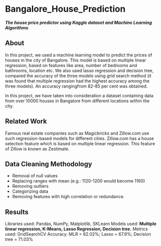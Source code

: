 # Bangalore_House_Prediction

<b><i>The house price predictor using Kaggle dataset and Machine Learning Algorithms</i></b>

## About
<p>
In this project, we used a machine learning model to predict the prices of houses in the city 
of Bangalore. This model is based on multiple linear regression, based on features like area,
number of bedrooms and bathrooms, location etc. We also used lasso regression and 
decision tree, compared the accuracy of the three models using grid search method (it was 
found that multiple regression had the highest accuracy among the three models). An 
accuracy rangingfrom 82-85 per cent was obtained.
</p>
<p>
  In this project, we have taken into consideration a dataset containing data
from over 10000 houses in Bangalore from different locations within the city.
</p>

## Related Work
<p>
Famous real estate companies such as Magicbricks and Zillow.com use such regression-based
models for different cities. Zillow.com has a house selection feature which is based on
multiple linear regression. This feature of Zillow is known as Zestimate.
</p>

## Data Cleaning Methodology
* Removal of null values
* Replacing ranges with mean (e.g.: 1120-1200 would become 1160)
* Removing outliers
* Categorizing data
* Removing features with high correlation or redundance.

## Results
Libraries used: Pandas, NumPy, Matplotlib, SKLearn
Models used: <strong>Multiple linear regression, K-Means, Lasso Regression, Decision tree.</strong>
Metrics used: GridSearchCV
Accuracy: MLR = 82.02%; Lasso = 67.9%; Decision tree = 71.03%
